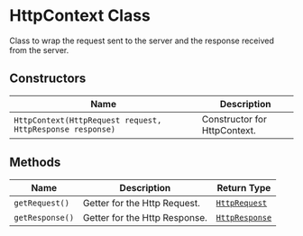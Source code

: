 
# HttpContext Class

Class to wrap the request sent to the server and the response received from the server.

## Constructors

| Name | Description |
|  --- | --- |
| `HttpContext(HttpRequest request, HttpResponse response)` | Constructor for HttpContext. |

## Methods

| Name | Description | Return Type |
|  --- | --- | --- |
| `getRequest()` | Getter for the Http Request. | [`HttpRequest`](http-request.md) |
| `getResponse()` | Getter for the Http Response. | [`HttpResponse`](http-response.md) |

